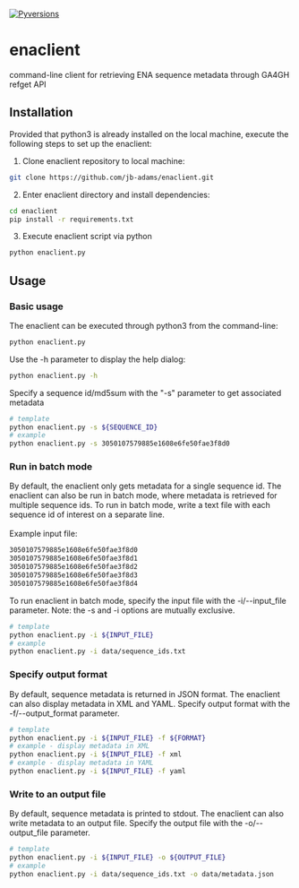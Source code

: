 [![Pyversions](https://img.shields.io/pypi/pyversions/ibm-analytics-engine-python.svg?style=flat-square)](https://pypi.python.org/pypi/ibm-analytics-engine-python)

# enaclient
command-line client for retrieving ENA sequence metadata through GA4GH refget API

## Installation

Provided that python3 is already installed on the local machine, execute the following steps to set up the enaclient:

1. Clone enaclient repository to local machine:
```bash
git clone https://github.com/jb-adams/enaclient.git
```
2. Enter enaclient directory and install dependencies:
```bash
cd enaclient
pip install -r requirements.txt
```
3. Execute enaclient script via python
```bash
python enaclient.py
```


## Usage

### Basic usage

The enaclient can be executed through python3 from the command-line:
```bash
python enaclient.py
```

Use the -h parameter to display the help dialog:
```bash
python enaclient.py -h
```

Specify a sequence id/md5sum with the "-s" parameter to get associated metadata
```bash
# template
python enaclient.py -s ${SEQUENCE_ID}
# example
python enaclient.py -s 3050107579885e1608e6fe50fae3f8d0
```

### Run in batch mode
By default, the enaclient only gets metadata for a single sequence id. The enaclient can also be run in batch mode, where metadata is retrieved for multiple sequence ids. To run in batch mode, write a text file with each sequence id of interest on a separate line. <br/><br/>Example input file:
```bash
3050107579885e1608e6fe50fae3f8d0
3050107579885e1608e6fe50fae3f8d1
3050107579885e1608e6fe50fae3f8d2
3050107579885e1608e6fe50fae3f8d3
3050107579885e1608e6fe50fae3f8d4
```

To run enaclient in batch mode, specify the input file with the -i/--input_file parameter. Note: the -s and -i options are mutually exclusive.
```bash
# template
python enaclient.py -i ${INPUT_FILE}
# example
python enaclient.py -i data/sequence_ids.txt
```

### Specify output format
By default, sequence metadata is returned in JSON format. The enaclient can also display metadata in XML and YAML. Specify output format with the -f/--output_format parameter.
```bash
# template
python enaclient.py -i ${INPUT_FILE} -f ${FORMAT}
# example - display metadata in XML
python enaclient.py -i ${INPUT_FILE} -f xml
# example - display metadata in YAML
python enaclient.py -i ${INPUT_FILE} -f yaml
```

### Write to an output file
By default, sequence metadata is printed to stdout. The enaclient can also write metadata to an output file. Specify the output file with the -o/--output_file parameter.
```bash
# template
python enaclient.py -i ${INPUT_FILE} -o ${OUTPUT_FILE}
# example
python enaclient.py -i data/sequence_ids.txt -o data/metadata.json
```
